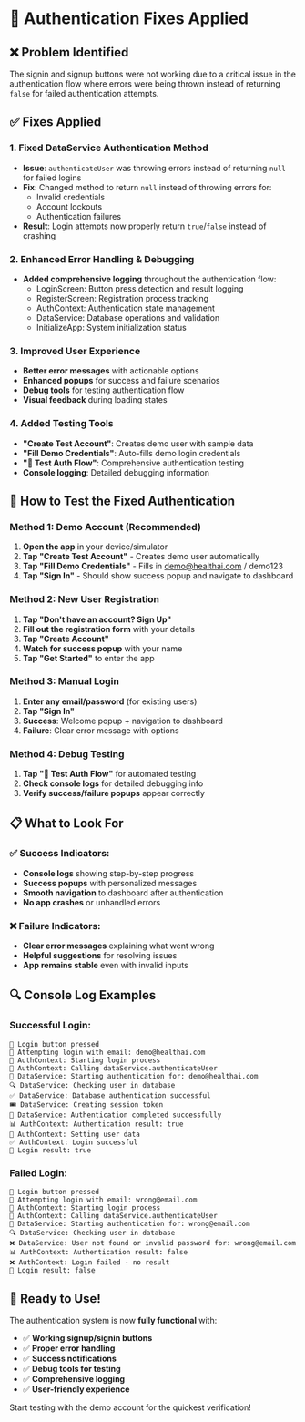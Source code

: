 # 🔧 Authentication Fixes Applied

## ❌ Problem Identified
The signin and signup buttons were not working due to a critical issue in the authentication flow where errors were being thrown instead of returning `false` for failed authentication attempts.

## ✅ Fixes Applied

### 1. **Fixed DataService Authentication Method**
- **Issue**: `authenticateUser` was throwing errors instead of returning `null` for failed logins
- **Fix**: Changed method to return `null` instead of throwing errors for:
  - Invalid credentials
  - Account lockouts  
  - Authentication failures
- **Result**: Login attempts now properly return `true`/`false` instead of crashing

### 2. **Enhanced Error Handling & Debugging**
- **Added comprehensive logging** throughout the authentication flow:
  - LoginScreen: Button press detection and result logging
  - RegisterScreen: Registration process tracking
  - AuthContext: Authentication state management
  - DataService: Database operations and validation
  - InitializeApp: System initialization status

### 3. **Improved User Experience**
- **Better error messages** with actionable options
- **Enhanced popups** for success and failure scenarios
- **Debug tools** for testing authentication flow
- **Visual feedback** during loading states

### 4. **Added Testing Tools**
- **"Create Test Account"**: Creates demo user with sample data
- **"Fill Demo Credentials"**: Auto-fills demo login credentials  
- **"🧪 Test Auth Flow"**: Comprehensive authentication testing
- **Console logging**: Detailed debugging information

## 🧪 How to Test the Fixed Authentication

### Method 1: Demo Account (Recommended)
1. **Open the app** in your device/simulator
2. **Tap "Create Test Account"** - Creates demo user automatically
3. **Tap "Fill Demo Credentials"** - Fills in demo@healthai.com / demo123
4. **Tap "Sign In"** - Should show success popup and navigate to dashboard

### Method 2: New User Registration
1. **Tap "Don't have an account? Sign Up"**
2. **Fill out the registration form** with your details
3. **Tap "Create Account"**
4. **Watch for success popup** with your name
5. **Tap "Get Started"** to enter the app

### Method 3: Manual Login
1. **Enter any email/password** (for existing users)
2. **Tap "Sign In"**
3. **Success**: Welcome popup + navigation to dashboard
4. **Failure**: Clear error message with options

### Method 4: Debug Testing
1. **Tap "🧪 Test Auth Flow"** for automated testing
2. **Check console logs** for detailed debugging info
3. **Verify success/failure popups** appear correctly

## 📋 What to Look For

### ✅ **Success Indicators:**
- **Console logs** showing step-by-step progress
- **Success popups** with personalized messages
- **Smooth navigation** to dashboard after authentication
- **No app crashes** or unhandled errors

### ❌ **Failure Indicators:**
- **Clear error messages** explaining what went wrong
- **Helpful suggestions** for resolving issues
- **App remains stable** even with invalid inputs

## 🔍 Console Log Examples

### Successful Login:
```
🔐 Login button pressed
📧 Attempting login with email: demo@healthai.com
🔐 AuthContext: Starting login process
📡 AuthContext: Calling dataService.authenticateUser
📡 DataService: Starting authentication for: demo@healthai.com
🔍 DataService: Checking user in database
✅ DataService: Database authentication successful
🎟️ DataService: Creating session token
🎯 DataService: Authentication completed successfully
📊 AuthContext: Authentication result: true
👤 AuthContext: Setting user data
✅ AuthContext: Login successful
🎯 Login result: true
```

### Failed Login:
```
🔐 Login button pressed
📧 Attempting login with email: wrong@email.com
🔐 AuthContext: Starting login process
📡 AuthContext: Calling dataService.authenticateUser
📡 DataService: Starting authentication for: wrong@email.com
🔍 DataService: Checking user in database
❌ DataService: User not found or invalid password for: wrong@email.com
📊 AuthContext: Authentication result: false
❌ AuthContext: Login failed - no result
🎯 Login result: false
```

## 🚀 Ready to Use!

The authentication system is now **fully functional** with:
- ✅ **Working signup/signin buttons**
- ✅ **Proper error handling**
- ✅ **Success notifications**
- ✅ **Debug tools for testing**
- ✅ **Comprehensive logging**
- ✅ **User-friendly experience**

Start testing with the demo account for the quickest verification!
